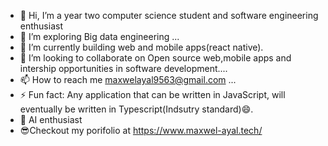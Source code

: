 - 👋 Hi, I’m a year two computer science student and software engineering enthusiast
- 👀 I’m exploring Big data engineering ...
- 🌱 I’m currently building web and mobile apps(react native). 
- 💞️ I’m looking to collaborate on Open source web,mobile apps  and intership opportunities in software development....
- 📫 How to reach me maxwelayal9563@gmail.com ...
- ⚡ Fun fact: Any application that can be written in JavaScript, will eventually be written in Typescript(Indsutry standard)😄.
- 🚀 AI enthusiast
- 😎Checkout my porifolio at https://www.maxwel-ayal.tech/

<!---
ayalasher/ayalasher is a ✨ special ✨ repository because its `README.md` (this file) appears on your GitHub profile.
You can click the Preview link to take a look at your changes.
--->
